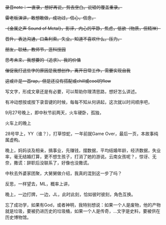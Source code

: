 ~~录音note：一直录，想好再说，剪去空白。说错的覆盖重录。~~



~~雷老板演讲，敢想敢做，成功过，信心，信念，~~

~~《金属之声 Sound of Metal》，影评，内心的平静，焦虑，低欲（物质，但精神）~~

~~晋升，表达沟通，口条利索。失业。知道不喜欢什么。压力。~~

~~朋友，联结，教师节，逛科技园~~

~~思考未来、我想要的（追求）、我的价值~~





~~催促我打这些字的原因是我想创作，离开日常工作，需要实现自我~~

~~这或许是一首rap，但是还没有搭配或chill或cool的flow~~



写文字，形成文章还是有必要，可以帮助你理清思路，想好怎么讲述。

有冲动想按或按下录音键的时候，每每不知从何讲起，这次就以时间顺序吧，

9月27号晚上，即中秋节前两天，火车硬卧，孤独，

火车上的晚上

28号早上，YY（谁？），打草惊蛇，一年前就Game Over，最后一页，本故事纯属虚构。

晚上，妈妈谈及相亲，搞事业，先赚钱，摆数据，平均结婚年龄，经济数据，失业率，毫无结婚打算，更不想生孩子，打消了她的游说。云南女孩呢？，惊讶、无奈，撒谎：辞职后没联系了，好像也没撒谎。

中秋去外婆家团聚，大舅舅做介绍，我真的混到这一步了吗？

反思，一样望去，ML，概率上讲，

晚上，一边打牌，一边，JL，此时此刻，恰如彼时彼刻，角色互换。

忘了成功学，如果有God，或者神明，我特别想说：如果一个人是废物，他的产物就是垃圾，要被扔进历史的垃圾桶，如果一个人是传奇，...文字是史料，要被供在历史博物馆。

